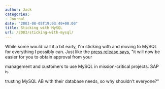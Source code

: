 ```yaml
---
author: Jack
categories:
- Journal
date: "2003-08-05T19:03:40+00:00"
title: Sticking with MySQL
url: /2003/sticking-with-mysql/
---
```


While some would call it a bit early, I'm sticking with and moving to MySQL for everything I possibly can. Just like the [press release says][1], "it will now be easier for you to obtain approval from your
  

  
management and customers to use MySQL in mission-critical projects. SAP is
  

  
trusting MySQL AB with their database needs, so why shouldn't everyone?"

 [1]: http://lists.mysql.com/list.php?1:mss:146984:200308:keigdljjabbifcoghnaa "MySQL announces MaxDB as new name for SAP DB"